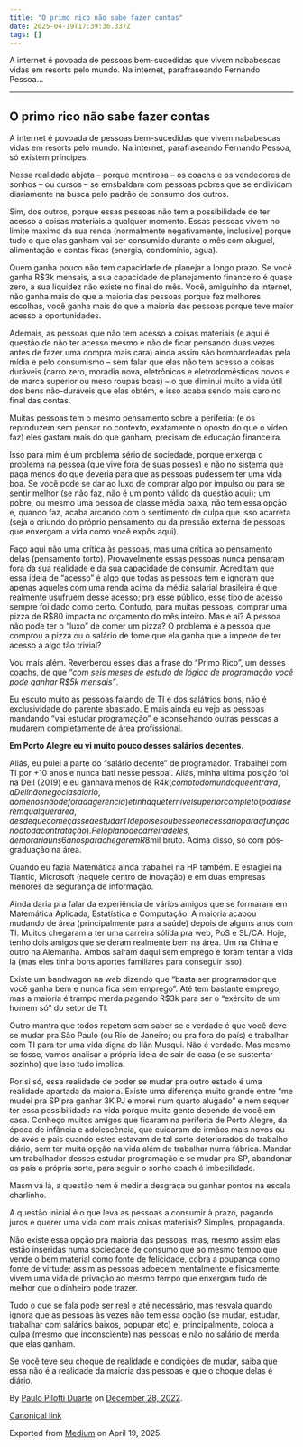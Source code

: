 ```yaml
---
title: "O primo rico não sabe fazer contas"
date: 2025-04-19T17:39:36.337Z
tags: []
---
```


A internet é povoada de pessoas bem-sucedidas que vivem nababescas vidas em resorts pelo mundo. Na internet, parafraseando Fernando Pessoa…

* * *

O primo rico não sabe fazer contas
----------------------------------

A internet é povoada de pessoas bem-sucedidas que vivem nababescas vidas em resorts pelo mundo. Na internet, parafraseando Fernando Pessoa, só existem príncipes.

Nessa realidade abjeta – porque mentirosa – os coachs e os vendedores de sonhos – ou cursos – se emsbaldam com pessoas pobres que se endividam diariamente na busca pelo padrão de consumo dos outros.

Sim, dos outros, porque essas pessoas não tem a possibilidade de ter acesso a coisas materiais a qualquer momento. Essas pessoas vivem no limite máximo da sua renda (normalmente negativamente, inclusive) porque tudo o que elas ganham vai ser consumido durante o mês com aluguel, alimentação e contas fixas (energia, condomínio, água).

Quem ganha pouco não tem capacidade de planejar a longo prazo. Se você ganha R$3k mensais, a sua capacidade de planejamento financeiro é quase zero, a sua liquidez não existe no final do mês. Você, amiguinho da internet, não ganha mais do que a maioria das pessoas porque fez melhores escolhas, você ganha mais do que a maioria das pessoas porque teve maior acesso a oportunidades.

Ademais, as pessoas que não tem acesso a coisas materiais (e aqui é questão de não ter acesso mesmo e não de ficar pensando duas vezes antes de fazer uma compra mais cara) ainda assim são bombardeadas pela mídia e pelo consumismo – sem falar que elas não tem acesso a coisas duráveis (carro zero, moradia nova, eletrônicos e eletrodomésticos novos e de marca superior ou meso roupas boas) – o que diminui muito a vida útil dos bens não-duráveis que elas obtém, e isso acaba sendo mais caro no final das contas.

Muitas pessoas tem o mesmo pensamento sobre a periferia: (e os reproduzem sem pensar no contexto, exatamente o oposto do que o vídeo faz) eles gastam mais do que ganham, precisam de educação financeira.

Isso para mim é um problema sério de sociedade, porque enxerga o problema na pessoa (que vive fora de suas posses) e não no sistema que paga menos do que deveria para que as pessoas pudessem ter uma vida boa. Se você pode se dar ao luxo de comprar algo por impulso ou para se sentir melhor (se não faz, não é um ponto válido da questão aqui); um pobre, ou mesmo uma pessoa de classe média baixa, não tem essa opção e, quando faz, acaba arcando com o sentimento de culpa que isso acarreta (seja o oriundo do próprio pensamento ou da pressão externa de pessoas que enxergam a vida como você expôs aqui).

Faço aqui não uma crítica às pessoas, mas uma crítica ao pensamento delas (pensamento torto). Provavelmente essas pessoas nunca pensaram fora da sua realidade e da sua capacidade de consumir. Acreditam que essa ideia de “acesso” é algo que todas as pessoas tem e ignoram que apenas aqueles com uma renda acima da média salarial brasileira é que realmente usufruem desse acesso; pra esse público, esse tipo de acesso sempre foi dado como certo. Contudo, para muitas pessoas, comprar uma pizza de R$80 impacta no orçamento do mês inteiro. Mas e aí? A pessoa não pode ter o “luxo” de comer um pizza? O problema é a pessoa que comprou a pizza ou o salário de fome que ela ganha que a impede de ter acesso a algo tão trivial?

Vou mais além. Reverberou esses dias a frase do “Primo Rico”, um desses coachs, de que “_com seis meses de estudo de lógica de programação você pode ganhar R$5k mensais”_.

Eu escuto muito as pessoas falando de TI e dos salátrios bons, não é exclusividade do parente abastado. E mais ainda eu vejo as pessoas mandando “vai estudar programação” e aconselhando outras pessoas a mudarem completamente de área profissional.

**Em Porto Alegre eu vi muito pouco desses salários decentes**.

Aliás, eu pulei a parte do “salário decente” de programador. Trabalhei com TI por +10 anos e nunca bati nesse pessoal. Aliás, minha última posição foi na Dell (2019) e eu ganhava menos de R$4k (como todo mundo que entrava, a Dell não negocia salário, ao menos não de fora da gerência) e tinha que ter nível superior completo (podia ser em qualquer área, desde que começasse a estudar TI depois e soubesse o necessário para a função no ato da contratação). Pelo plano de carreira deles, demoraria uns 6 anos para chegar em R$8mil bruto. Acima disso, só com pós-graduação na área.

Quando eu fazia Matemática ainda trabalhei na HP também. E estagiei na Tlantic, Microsoft (naquele centro de inovação) e em duas empresas menores de segurança de informação.

Ainda daria pra falar da experiência de vários amigos que se formaram em Matemática Aplicada, Estatística e Computação. A maioria acabou mudando de área (principalmente para a saúde) depois de alguns anos com TI. Muitos chegaram a ter uma carreira sólida pra web, PoS e SL/CA. Hoje, tenho dois amigos que se deram realmente bem na área. Um na China e outro na Alemanha. Ambos saíram daqui sem emprego e foram tentar a vida lá (mas eles tinha bons aportes familiares para conseguir isso).

Existe um bandwagon na web dizendo que “basta ser programador que você ganha bem e nunca fica sem emprego”. Até tem bastante emprego, mas a maioria é trampo merda pagando R$3k para ser o “exército de um homem só” do setor de TI.

Outro mantra que todos repetem sem saber se é verdade é que você deve se mudar pra São Paulo (ou Rio de Janeiro; ou pra fora do país) e trabalhar com TI para ter uma vida digna do Ilãn Musqui. Não é verdade. Mas mesmo se fosse, vamos analisar a própria ideia de sair de casa (e se sustentar sozinho) que isso tudo implica.

Por si só, essa realidade de poder se mudar pra outro estado é uma realidade apartada da maioria. Existe uma diferença muito grande entre “me mudei pra SP pra ganhar 3K PJ e morei num quarto alugado” e nem sequer ter essa possibilidade na vida porque muita gente depende de você em casa. Conheço muitos amigos que ficaram na periferia de Porto Alegre, da época de infância e adolescência, que cuidaram de irmãos mais novos ou de avós e pais quando estes estavam de tal sorte deteriorados do trabalho diário, sem ter muita opção na vida além de trabalhar numa fábrica. Mandar um trabalhador desses estudar programação e se mudar pra SP, abandonar os pais a própria sorte, para seguir o sonho coach é imbecilidade.

Masm vá lá, a questão nem é medir a desgraça ou ganhar pontos na escala charlinho.

A questão inicial é o que leva as pessoas a consumir à prazo, pagando juros e querer uma vida com mais coisas materiais? Simples, propaganda.

Não existe essa opção pra maioria das pessoas, mas, mesmo assim elas estão inseridas numa sociedade de consumo que ao mesmo tempo que vende o bem material como fonte de felicidade, cobra a poupança como fonte de virtude; assim as pessoas adoecem mentalmente e fisicamente, vivem uma vida de privação ao mesmo tempo que enxergam tudo de melhor que o dinheiro pode trazer.

Tudo o que se fala pode ser real e até necessário, mas resvala quando ignora que as pessoas às vezes não tem essa opção (se mudar, estudar, trabalhar com salários baixos, popupar etc) e, principalmente, coloca a culpa (mesmo que inconsciente) nas pessoas e não no salário de merda que elas ganham.

Se você teve seu choque de realidade e condições de mudar, saiba que essa não é a realidade da maioria das pessoas e que o choque delas é diário.

By [Paulo Pilotti Duarte](https://medium.com/@paulopilotti) on [December 28, 2022](https://medium.com/p/655e7e489af5).

[Canonical link](https://medium.com/@paulopilotti/o-primo-rico-n%C3%A3o-sabe-fazer-contas-655e7e489af5)

Exported from [Medium](https://medium.com) on April 19, 2025.